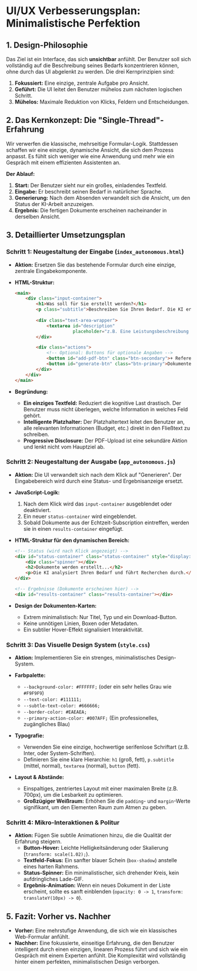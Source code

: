 # UI/UX Verbesserungsplan: Minimalistische Perfektion

## 1. Design-Philosophie

Das Ziel ist ein Interface, das sich **unsichtbar** anfühlt. Der Benutzer soll sich vollständig auf die Beschreibung seines Bedarfs konzentrieren können, ohne durch das UI abgelenkt zu werden. Die drei Kernprinzipien sind:

1.  **Fokussiert:** Eine einzige, zentrale Aufgabe pro Ansicht.
2.  **Geführt:** Die UI leitet den Benutzer mühelos zum nächsten logischen Schritt.
3.  **Mühelos:** Maximale Reduktion von Klicks, Feldern und Entscheidungen.

## 2. Das Kernkonzept: Die "Single-Thread"-Erfahrung

Wir verwerfen die klassische, mehrseitige Formular-Logik. Stattdessen schaffen wir eine einzige, dynamische Ansicht, die sich dem Prozess anpasst. Es fühlt sich weniger wie eine Anwendung und mehr wie ein Gespräch mit einem effizienten Assistenten an.

**Der Ablauf:**
1.  **Start:** Der Benutzer sieht nur ein großes, einladendes Textfeld.
2.  **Eingabe:** Er beschreibt seinen Bedarf in natürlicher Sprache.
3.  **Generierung:** Nach dem Absenden verwandelt sich die Ansicht, um den Status der KI-Arbeit anzuzeigen.
4.  **Ergebnis:** Die fertigen Dokumente erscheinen nacheinander in derselben Ansicht.

## 3. Detaillierter Umsetzungsplan

### Schritt 1: Neugestaltung der Eingabe (`index_autonomous.html`)

- **Aktion:** Ersetzen Sie das bestehende Formular durch eine einzige, zentrale Eingabekomponente.

- **HTML-Struktur:**
    ```html
    <main>
        <div class="input-container">
            <h1>Was soll für Sie erstellt werden?</h1>
            <p class="subtitle">Beschreiben Sie Ihren Bedarf. Die KI erledigt den Rest.</p>
            
            <div class="text-area-wrapper">
                <textarea id="description" 
                          placeholder="z.B. Eine Leistungsbeschreibung für die Entwicklung einer neuen Verwaltungssoftware mit einem Budget von ca. 150.000 €..."></textarea>
            </div>

            <div class="actions">
                <!-- Optional: Buttons für optionale Angaben -->
                <button id="add-pdf-btn" class="btn-secondary">+ Referenz-PDF hinzufügen</button>
                <button id="generate-btn" class="btn-primary">Dokumente generieren</button>
            </div>
        </div>
    </main>
    ```

- **Begründung:**
    -   **Ein einziges Textfeld:** Reduziert die kognitive Last drastisch. Der Benutzer muss nicht überlegen, welche Information in welches Feld gehört.
    -   **Intelligente Platzhalter:** Der Platzhaltertext leitet den Benutzer an, alle relevanten Informationen (Budget, etc.) direkt in den Fließtext zu schreiben.
    -   **Progressive Disclosure:** Der PDF-Upload ist eine sekundäre Aktion und lenkt nicht vom Hauptziel ab.

### Schritt 2: Neugestaltung der Ausgabe (`app_autonomous.js`)

- **Aktion:** Die UI verwandelt sich nach dem Klick auf "Generieren". Der Eingabebereich wird durch eine Status- und Ergebnisanzeige ersetzt.

- **JavaScript-Logik:**
    1.  Nach dem Klick wird das `input-container` ausgeblendet oder deaktiviert.
    2.  Ein neuer `status-container` wird eingeblendet.
    3.  Sobald Dokumente aus der Echtzeit-Subscription eintreffen, werden sie in einen `results-container` eingefügt.

- **HTML-Struktur für den dynamischen Bereich:**
    ```html
    <!-- Status (wird nach Klick angezeigt) -->
    <div id="status-container" class="status-container" style="display: none;">
        <div class="spinner"></div>
        <h2>Dokumente werden erstellt...</h2>
        <p>Die KI analysiert Ihren Bedarf und führt Recherchen durch.</p>
    </div>

    <!-- Ergebnisse (Dokumente erscheinen hier) -->
    <div id="results-container" class="results-container"></div>
    ```

- **Design der Dokumenten-Karten:**
    -   Extrem minimalistisch: Nur Titel, Typ und ein Download-Button.
    -   Keine unnötigen Linien, Boxen oder Metadaten.
    -   Ein subtiler Hover-Effekt signalisiert Interaktivität.

### Schritt 3: Das Visuelle Design System (`style.css`)

- **Aktion:** Implementieren Sie ein strenges, minimalistisches Design-System.

- **Farbpalette:**
    -   `--background-color: #FFFFFF;` (oder ein sehr helles Grau wie `#F9F9F9`)
    -   `--text-color: #111111;`
    -   `--subtle-text-color: #666666;`
    -   `--border-color: #EAEAEA;`
    -   `--primary-action-color: #007AFF;` (Ein professionelles, zugängliches Blau)

- **Typografie:**
    -   Verwenden Sie eine einzige, hochwertige serifenlose Schriftart (z.B. Inter, oder System-Schriften).
    -   Definieren Sie eine klare Hierarchie: `h1` (groß, fett), `p.subtitle` (mittel, normal), `textarea` (normal), `button` (fett).

- **Layout & Abstände:**
    -   Einspaltiges, zentriertes Layout mit einer maximalen Breite (z.B. 700px), um die Lesbarkeit zu optimieren.
    -   **Großzügiger Weißraum:** Erhöhen Sie die `padding`- und `margin`-Werte signifikant, um den Elementen Raum zum Atmen zu geben.

### Schritt 4: Mikro-Interaktionen & Politur

- **Aktion:** Fügen Sie subtile Animationen hinzu, die die Qualität der Erfahrung steigern.
    -   **Button-Hover:** Leichte Helligkeitsänderung oder Skalierung (`transform: scale(1.02);`).
    -   **Textfeld-Fokus:** Ein sanfter blauer Schein (`box-shadow`) anstelle eines harten Rahmens.
    -   **Status-Spinner:** Ein minimalistischer, sich drehender Kreis, kein aufdringliches Lade-GIF.
    -   **Ergebnis-Animation:** Wenn ein neues Dokument in der Liste erscheint, sollte es sanft einblenden (`opacity: 0 -> 1`, `transform: translateY(10px) -> 0`).

## 5. Fazit: Vorher vs. Nachher

-   **Vorher:** Eine mehrstufige Anwendung, die sich wie ein klassisches Web-Formular anfühlt.
-   **Nachher:** Eine fokussierte, einseitige Erfahrung, die den Benutzer intelligent durch einen einzigen, linearen Prozess führt und sich wie ein Gespräch mit einem Experten anfühlt. Die Komplexität wird vollständig hinter einem perfekten, minimalistischen Design verborgen.
